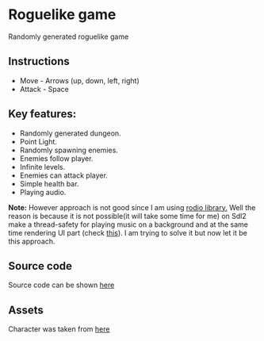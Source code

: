 # Roguelike game

Randomly generated roguelike game

## Instructions
* Move - Arrows (up, down, left, right)
* Attack - Space

## Key features:
* Randomly generated dungeon.
* Point Light.
* Randomly spawning enemies.
* Enemies follow player.
* Infinite levels.
* Enemies can attack player.
* Simple health bar.
* Playing audio. 

**Note:** However approach is not good since I am using [rodio library.](https://github.com/RustAudio/rodio) Well the reason is because it is not possible(it will take some time for me) on Sdl2 make a thread-safety for playing music on a background and at the same time rendering UI part (check [this](https://github.com/Rust-SDL2/rust-sdl2/issues/1063)). I am trying to solve it but now let it be this approach.

## Source code
Source code can be shown [here](/examples/roguelike/game_example.rs)

## Assets
Character was taken from [here](https://totuslotus.itch.io/characterpack)
